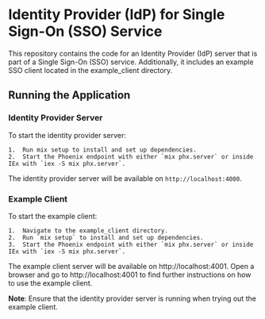 # Identity Provider (IdP) for Single Sign-On (SSO) Service

This repository contains the code for an Identity Provider (IdP) server that is part of a Single Sign-On (SSO) service. Additionally, it includes an example SSO client located in the example_client directory.

## Running the Application

### Identity Provider Server

To start the identity provider server:

	1.	Run mix setup to install and set up dependencies.
	2.	Start the Phoenix endpoint with either `mix phx.server` or inside IEx with `iex -S mix phx.server`.

The identity provider server will be available on `http://localhost:4000`.

### Example Client

To start the example client:

	1.	Navigate to the example_client directory.
	2.	Run `mix setup` to install and set up dependencies.
	3.	Start the Phoenix endpoint with either `mix phx.server` or inside IEx with `iex -S mix phx.server`.

The example client server will be available on http://localhost:4001. Open a browser and go to http://localhost:4001 to find further instructions on how to use the example client.

**Note**: Ensure that the identity provider server is running when trying out the example client.
